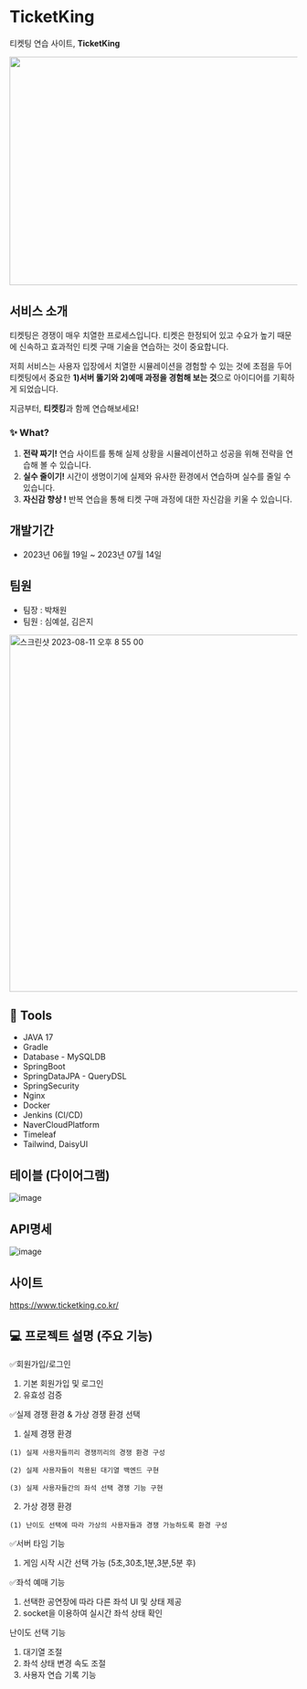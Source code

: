 # TicketKing

티켓팅 연습 사이트, **TicketKing**

<img src="https://i.ibb.co/hRcMTcb/The-Heartbreakers.jpg" width="1000" height="400" >

## 서비스 소개
티켓팅은 경쟁이 매우 치열한 프로세스입니다.
티켓은 한정되어 있고 수요가 높기 때문에 신속하고 효과적인 티켓 구매 기술을 연습하는 것이 중요합니다.
    
저희 서비스는 사용자 입장에서 치열한 시뮬레이션을 경험할 수 있는 것에 초점을 두어
티켓팅에서 중요한 **1)서버 뚫기와 2)예매 과정을 경험해 보는 것**으로 아이디어를 기획하게 되었습니다.

지금부터, **티켓킹**과 함께 연습해보세요!

### ✨ What?
1. **전략 짜기!** 연습 사이트를 통해 실제 상황을 시뮬레이션하고 성공을 위해 전략을 연습해 볼 수 있습니다.
2. **실수 줄이기!** 시간이 생명이기에 실제와 유사한 환경에서 연습하며 실수를 줄일 수 있습니다.
3. **자신감 향상 !** 반복 연습을 통해 티켓 구매 과정에 대한 자신감을 키울 수 있습니다.
 
## 개발기간
- 2023년 06월 19일 ~ 2023년 07월 14일

## 팀원  
- 팀장 : 박채원
- 팀원 : 심예설, 김은지
<img width="625" alt="스크린샷 2023-08-11 오후 8 55 00" src="https://github.com/ProjectTicketKing/TicketKing/assets/82140052/dd6e1751-75aa-4368-9060-78a566310e0e">

## 🔧 Tools 
- JAVA 17
- Gradle
- Database - MySQLDB
- SpringBoot
- SpringDataJPA - QueryDSL
- SpringSecurity
- Nginx
- Docker
- Jenkins (CI/CD)
- NaverCloudPlatform
- Timeleaf
- Tailwind, DaisyUI

## 테이블 (다이어그램)
![image](https://github.com/ProjectTicketKing/TicketKing/assets/89733207/3283ec6a-fe99-43e6-830f-ab6b214a276e)

## API명세 
![image](https://github.com/ProjectTicketKing/TicketKing/assets/89733207/a5822a14-1f6f-4dab-b013-fe7e0ca76176)

## 사이트
https://www.ticketking.co.kr/

##  💻  프로젝트 설명 (주요 기능)
✅회원가입/로그인
  1. 기본 회원가입 및 로그인
  2. 유효성 검증

✅실제 경쟁 환경 & 가상 경쟁 환경 선택 
  1. 실제 경쟁 환경

     
    (1) 실제 사용자들끼리 경쟁끼리의 경쟁 환경 구성
    
    (2) 실제 사용자들이 적용된 대기열 백엔드 구현
    
    (3) 실제 사용자들간의 좌석 선택 경쟁 기능 구현 
  2. 가상 경쟁 환경


    (1) 난이도 선택에 따라 가상의 사용자들과 경쟁 가능하도록 환경 구성

✅서버 타임 기능
  1. 게임 시작 시간 선택 가능 (5초,30초,1분,3분,5분 후)

✅좌석 예매 기능
  1. 선택한 공연장에 따라 다른 좌석 UI 및 상태 제공
  2. socket을 이용하여 실시간 좌석 상태 확인

난이도 선택 기능
  1. 대기열 조절 
  2. 좌석 상태 변경 속도 조절
  3. 사용자 연습 기록 기능



    
